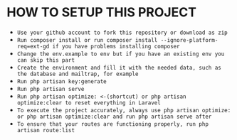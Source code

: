 # HOW TO SETUP THIS PROJECT

-   `Use your github account to fork this repository or download as zip`
-   `Run composer install or run composer install --ignore-platform-req=ext-gd if you have problems installing composer`
-   `Change the env.example to env but if you have an existing env you can skip this part`
-   `Create the environment and fill it with the needed data, such as the database and mailtrap, for example`
-   `Run php artisan key:generate`
-   `Run php artisan serve`
-   `Run php artisan optimize: <-(shortcut) or php artisan optimize:clear to reset everything in Laravel`
-   `To execute the project accurately, always use php artisan optimize: or php artisan optimize:clear and run php artisan serve after`
-   `To ensure that your routes are functioning properly, run php artisan route:list`
